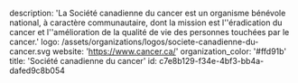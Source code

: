 description: 'La Société canadienne du cancer est un organisme bénévole national, à caractère communautaire, dont la mission est l''éradication du cancer et l''amélioration de la qualité de vie des personnes touchées par le cancer.'
logo: /assets/organizations/logos/societe-canadienne-du-cancer.svg
website: 'https://www.cancer.ca/'
organization_color: '#ffd91b'
title: 'Société canadienne du cancer'
id: c7e8b129-f34e-4bf3-bb4a-dafed9c8b054
